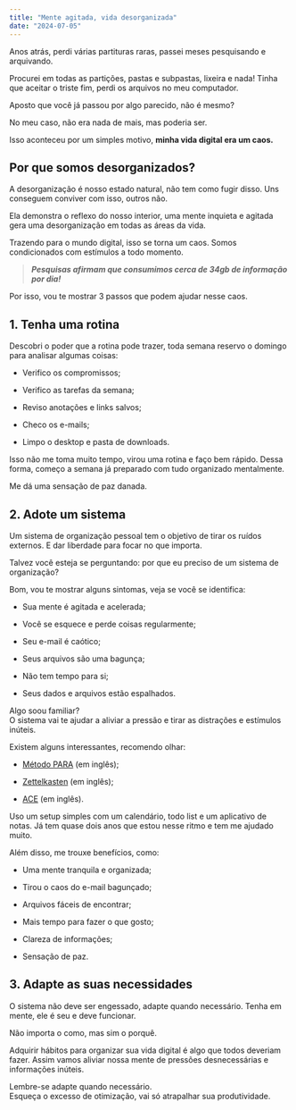 ```yaml
---
title: "Mente agitada, vida desorganizada"
date: "2024-07-05"
---
```


Anos atrás, perdi várias partituras raras, passei meses pesquisando e arquivando.

Procurei em todas as partições, pastas e subpastas, lixeira e nada! Tinha que aceitar o triste fim, perdi os arquivos no meu computador.

Aposto que você já passou por algo parecido, não é mesmo?

No meu caso, não era nada de mais, mas poderia ser.

Isso aconteceu por um simples motivo, **minha vida digital era um caos.**

## Por que somos desorganizados?

A desorganização é nosso estado natural, não tem como fugir disso. Uns conseguem conviver com isso, outros não.

Ela demonstra o reflexo do nosso interior, uma mente inquieta e agitada gera uma desorganização em todas as áreas da vida.

Trazendo para o mundo digital, isso se torna um caos. Somos condicionados com estímulos a todo momento.

> **_Pesquisas afirmam que consumimos cerca de 34gb de informação por dia!_**

Por isso, vou te mostrar 3 passos que podem ajudar nesse caos.

## 1\. Tenha uma rotina

Descobri o poder que a rotina pode trazer, toda semana reservo o domingo para analisar algumas coisas:

- Verifico os compromissos;

- Verifico as tarefas da semana;

- Reviso anotações e links salvos;

- Checo os e-mails;

- Limpo o desktop e pasta de downloads.

Isso não me toma muito tempo, virou uma rotina e faço bem rápido. Dessa forma, começo a semana já preparado com tudo organizado mentalmente.

Me dá uma sensação de paz danada.

## 2\. Adote um sistema

Um sistema de organização pessoal tem o objetivo de tirar os ruídos externos. E dar liberdade para focar no que importa.

Talvez você esteja se perguntando: por que eu preciso de um sistema de organização?

Bom, vou te mostrar alguns sintomas, veja se você se identifica:

- Sua mente é agitada e acelerada;

- Você se esquece e perde coisas regularmente;

- Seu e-mail é caótico;

- Seus arquivos são uma bagunça;

- Não tem tempo para si;

- Seus dados e arquivos estão espalhados.

Algo soou familiar?  
O sistema vai te ajudar a aliviar a pressão e tirar as distrações e estímulos inúteis.

Existem alguns interessantes, recomendo olhar:

- [Método PARA](https://fortelabs.com/blog/para/) (em inglês);

- [Zettelkasten](https://zettelkasten.de/introduction/) (em inglês);

- [ACE](https://tfthacker.substack.com/p/ace-an-exciting-framework-for-pkm) (em inglês).

Uso um setup simples com um calendário, todo list e um aplicativo de notas. Já tem quase dois anos que estou nesse ritmo e tem me ajudado muito.

Além disso, me trouxe benefícios, como:

- Uma mente tranquila e organizada;

- Tirou o caos do e-mail bagunçado;

- Arquivos fáceis de encontrar;

- Mais tempo para fazer o que gosto;

- Clareza de informações;

- Sensação de paz.

## 3\. Adapte as suas necessidades

O sistema não deve ser engessado, adapte quando necessário. Tenha em mente, ele é seu e deve funcionar.

Não importa o como, mas sim o porquê.

Adquirir hábitos para organizar sua vida digital é algo que todos deveriam fazer. Assim vamos aliviar nossa mente de pressões desnecessárias e informações inúteis.

Lembre-se adapte quando necessário.  
Esqueça o excesso de otimização, vai só atrapalhar sua produtividade.
